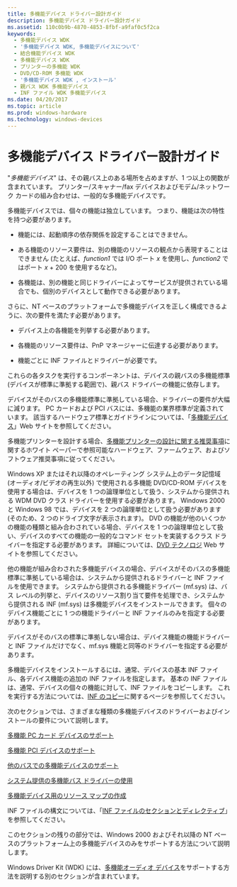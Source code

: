 ```yaml
---
title: 多機能デバイス ドライバー設計ガイド
description: 多機能デバイス ドライバー設計ガイド
ms.assetid: 110c0b9b-4870-4853-8fbf-a9faf0c5f2ca
keywords:
  - 多機能デバイス WDK
  - '多機能デバイス WDK, 多機能デバイスについて'
  - 結合機能デバイス WDK
  - 多機能デバイス WDK
  - プリンターの多機能 WDK
  - DVD/CD-ROM 多機能 WDK
  - '多機能デバイス WDK , インストール'
  - 親バス WDK 多機能デバイス
  - INF ファイル WDK 多機能デバイス
ms.date: 04/20/2017
ms.topic: article
ms.prod: windows-hardware
ms.technology: windows-devices
---
```


# <a name="multifunction-device-driver-design-guide"></a>多機能デバイス ドライバー設計ガイド





"*多機能デバイス*" は、その親バス上のある場所を占めますが、1 つ以上の関数が含まれています。 プリンター/スキャナー/fax デバイスおよびモデム/ネットワーク カードの組み合わせは、一般的な多機能デバイスです。

多機能デバイスでは、個々の機能は独立しています。 つまり、機能は次の特性を持つ必要があります。

-   機能には、起動順序の依存関係を設定することはできません。

-   ある機能のリソース要件は、別の機能のリソースの観点から表現することはできません (たとえば、*function1* では I/O ポート *x* を使用し、*function2* ではポート *x* + 200 を使用するなど)。

-   各機能は、別の機能と同じドライバーによってサービスが提供されている場合でも、個別のデバイスとして動作できる必要があります。

さらに、NT ベースのプラットフォームで多機能デバイスを正しく構成できるように、次の要件を満たす必要があります。

-   デバイス上の各機能を列挙する必要があります。

-   各機能のリソース要件は、PnP マネージャーに伝達する必要があります。

-   機能ごとに INF ファイルとドライバーが必要です。

これらの各タスクを実行するコンポーネントは、デバイスの親バスの多機能標準 (デバイスが標準に準拠する範囲で)、親バス ドライバーの機能に依存します。

デバイスがそのバスの多機能標準に準拠している場合、ドライバーの要件が大幅に減ります。 PC カードおよび PCI バスには、多機能の業界標準が定義されています。 該当するハードウェア標準とガイドラインについては、「[多機能デバイス](https://go.microsoft.com/fwlink/p/?linkid=8758)」Web サイトを参照してください。

多機能プリンターを設計する場合、[多機能プリンターの設計に関する推奨事項](https://go.microsoft.com/fwlink/p/?linkid=38442)に関するホワイト ペーパーで参照可能なハードウェア、ファームウェア、およびソフトウェア推奨事項に従ってください。

Windows XP またはそれ以降のオペレーティング システム上のデータ記憶域 (オーディオ/ビデオの再生以外) で使用される多機能 DVD/CD-ROM デバイスを使用する場合は、デバイスを 1 つの論理単位として扱う、システムから提供される WDM DVD クラス ドライバーを使用する必要があります。 Windows 2000 と Windows 98 では、デバイスを 2 つの論理単位として扱う必要があります (そのため、2 つのドライブ文字が表示されます)。 DVD の機能が他のいくつかの機能の種類と組み合わされている場合、デバイスを 1 つの論理単位として扱い、デバイスのすべての機能の一般的なコマンド セットを実装するクラス ドライバーを指定する必要があります。 詳細については、[DVD テクノロジ](https://go.microsoft.com/fwlink/p/?linkid=8754) Web サイトを参照してください。

他の機能が組み合わされた多機能デバイスの場合、デバイスがそのバスの多機能標準に準拠している場合は、システムから提供されるドライバーと INF ファイルを使用できます。 システムから提供される多機能ドライバー (mf.sys) は、バス レベルの列挙と、デバイスのリソース割り当て要件を処理でき、システムから提供される INF (mf.sys) は多機能デバイスをインストールできます。 個々のデバイス機能ごとに 1 つの機能ドライバーと INF ファイルのみを指定する必要があります。

デバイスがそのバスの標準に準拠しない場合は、デバイス機能の機能ドライバーと INF ファイルだけでなく、mf.sys 機能と同等のドライバーを指定する必要があります。

多機能デバイスをインストールするには、通常、デバイスの基本 INF ファイル、各デバイス機能の追加の INF ファイルを指定します。 基本の INF ファイルは、通常、デバイスの個々の機能に対して、INF ファイルをコピーします。 これを実行する方法については、[INF のコピー](https://msdn.microsoft.com/library/windows/hardware/ff540117)に関するページを参照してください。

次のセクションでは、さまざまな種類の多機能デバイスのドライバーおよびインストールの要件について説明します。

[多機能 PC カード デバイスのサポート](supporting-multifunction-pc-card-devices.md)

[多機能 PCI デバイスのサポート](supporting-multifunction-pci-devices.md)

[他のバスでの多機能デバイスのサポート](supporting-multifunction-devices-on-other-buses.md)

[システム提供の多機能バス ドライバーの使用](using-the-system-supplied-multifunction-bus-driver.md)

[多機能デバイス用のリソース マップの作成](creating-resource-maps-for-a-multifunction-device.md)

INF ファイルの構文については、「[INF ファイルのセクションとディレクティブ](https://msdn.microsoft.com/library/windows/hardware/ff547433)」を参照してください。

このセクションの残りの部分では、Windows 2000 およびそれ以降の NT ベースのプラットフォーム上の多機能デバイスのみをサポートする方法について説明します。

Windows Driver Kit (WDK) には、[多機能オーディオ デバイス](https://msdn.microsoft.com/library/windows/hardware/ff537574)をサポートする方法を説明する別のセクションが含まれています。

 

 




